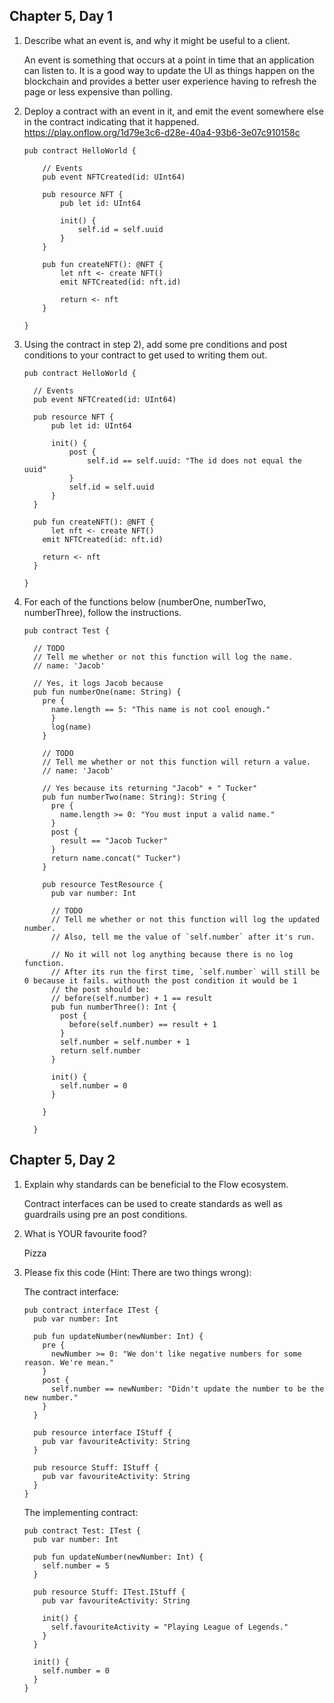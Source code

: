## Chapter 5, Day 1

1. Describe what an event is, and why it might be useful to a client.

    An event is something that occurs at a point in time that an application can listen to.  It is a good way to update the UI as things happen on the blockchain and provides a better user experience having to refresh the page or less expensive than polling.

2. Deploy a contract with an event in it, and emit the event somewhere else in the contract indicating that it happened.
https://play.onflow.org/1d79e3c6-d28e-40a4-93b6-3e07c910158c
    ```cadence
    pub contract HelloWorld {

        // Events
        pub event NFTCreated(id: UInt64)

        pub resource NFT {
            pub let id: UInt64

            init() {
                self.id = self.uuid
            }
        }

        pub fun createNFT(): @NFT {
            let nft <- create NFT()
            emit NFTCreated(id: nft.id)

            return <- nft
        }

    }
    ```
3. Using the contract in step 2), add some pre conditions and post conditions to your contract to get used to writing them out.
    ```cadence
    pub contract HelloWorld {

      // Events
      pub event NFTCreated(id: UInt64)

      pub resource NFT {
          pub let id: UInt64

          init() {
              post {
                  self.id == self.uuid: "The id does not equal the uuid"
              }
              self.id = self.uuid
          }
      }

      pub fun createNFT(): @NFT {
          let nft <- create NFT()
        emit NFTCreated(id: nft.id)

        return <- nft
      }

    }
    ```

  4. For each of the functions below (numberOne, numberTwo, numberThree), follow the instructions.

      ```cadence
      pub contract Test {

        // TODO
        // Tell me whether or not this function will log the name.
        // name: 'Jacob'

        // Yes, it logs Jacob because 
        pub fun numberOne(name: String) {
          pre {
            name.length == 5: "This name is not cool enough."
            }
            log(name)
          }

          // TODO
          // Tell me whether or not this function will return a value.
          // name: 'Jacob'

          // Yes because its returning "Jacob" + " Tucker"
          pub fun numberTwo(name: String): String {
            pre {
              name.length >= 0: "You must input a valid name."
            }
            post {
              result == "Jacob Tucker"
            }
            return name.concat(" Tucker")
          }

          pub resource TestResource {
            pub var number: Int

            // TODO
            // Tell me whether or not this function will log the updated number.
            // Also, tell me the value of `self.number` after it's run.

            // No it will not log anything because there is no log function.
            // After its run the first time, `self.number` will still be 0 because it fails. withouth the post condition it would be 1
            // the post should be:
            // before(self.number) + 1 == result
            pub fun numberThree(): Int {
              post {
                before(self.number) == result + 1
              }
              self.number = self.number + 1
              return self.number
            }

            init() {
              self.number = 0
            }

          }

        }
        ```
        
## Chapter 5, Day 2

1. Explain why standards can be beneficial to the Flow ecosystem.
    
    Contract interfaces can be used to create standards as well as guardrails using pre an post conditions.

2. What is YOUR favourite food?

    Pizza

3. Please fix this code (Hint: There are two things wrong):

    The contract interface:
        

    ```cadence
    pub contract interface ITest {
      pub var number: Int

      pub fun updateNumber(newNumber: Int) {
        pre {
          newNumber >= 0: "We don't like negative numbers for some reason. We're mean."
        }
        post {
          self.number == newNumber: "Didn't update the number to be the new number."
        }
      }

      pub resource interface IStuff {
        pub var favouriteActivity: String
      }

      pub resource Stuff: IStuff {
        pub var favouriteActivity: String
      }
    }
    ```


    The implementing contract:

    ```cadence
    pub contract Test: ITest {
      pub var number: Int

      pub fun updateNumber(newNumber: Int) {
        self.number = 5
      }

      pub resource Stuff: ITest.IStuff {
        pub var favouriteActivity: String

        init() {
          self.favouriteActivity = "Playing League of Legends."
        }
      }

      init() {
        self.number = 0
      }
    }
    ```
